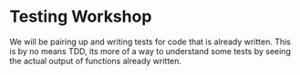 # Testing Workshop

We will be pairing up and writing tests for code that is already written. This is by no means
TDD, its more of a way to understand some tests by seeing the actual output of functions already written.
